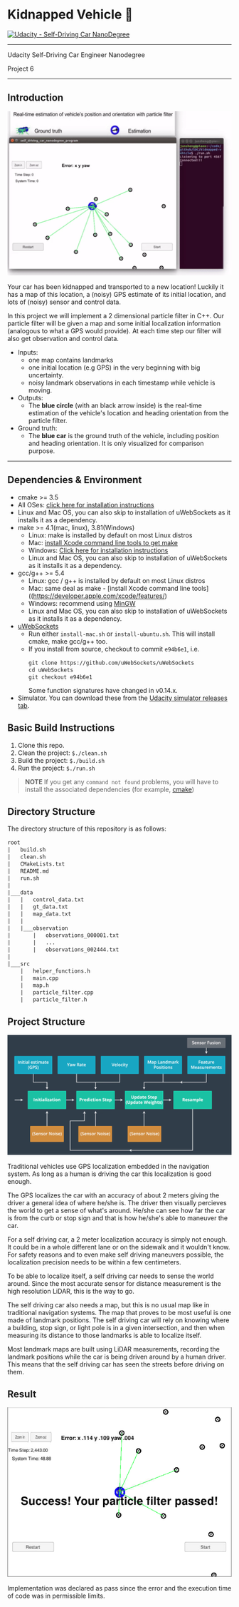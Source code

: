 # Kidnapped Vehicle :car: 
[![Udacity - Self-Driving Car NanoDegree](https://s3.amazonaws.com/udacity-sdc/github/shield-carnd.svg)](http://www.udacity.com/drive)

---

Udacity Self-Driving Car Engineer Nanodegree

Project 6

---

## Introduction

![Result](https://github.com/Ansheel9/Kidnapped-Vehicle/blob/master/extra/working.gif)

Your car has been kidnapped and transported to a new location! Luckily it has a map of this location, a (noisy) GPS estimate of its initial location, and lots of (noisy) sensor and control data.

In this project we will implement a 2 dimensional particle filter in C++. Our particle filter will be given a map and some initial localization information (analogous to what a GPS would provide). At each time step our filter will also get observation and control data.

* Inputs:
    * one map contains landmarks
    * one initial location (e.g GPS) in the very beginning with big uncertainty.
    * noisy landmark observations in each timestamp while vehicle is moving.
* Outputs: 
    * The **blue circle** (with an black arrow inside) is the real-time estimation of the vehicle's location 
      and heading orientation from the particle filter.
* Ground truth: 
    * The **blue car** is the ground truth of the vehicle, including position and heading orientation. 
    It is only visualized for comparison purpose.
---

## Dependencies & Environment

* cmake >= 3.5
 * All OSes: [click here for installation instructions](https://cmake.org/install/)
 * Linux and Mac OS, you can also skip to installation of uWebSockets as it installs it as a dependency.
* make >= 4.1(mac, linux), 3.81(Windows)
  * Linux: make is installed by default on most Linux distros
  * Mac: [install Xcode command line tools to get make](https://developer.apple.com/xcode/features/)
  * Windows: [Click here for installation instructions](http://gnuwin32.sourceforge.net/packages/make.htm)
  * Linux and Mac OS, you can also skip to installation of uWebSockets as it installs it as a dependency.
* gcc/g++ >= 5.4
  * Linux: gcc / g++ is installed by default on most Linux distros
  * Mac: same deal as make - [install Xcode command line tools]((https://developer.apple.com/xcode/features/)
  * Windows: recommend using [MinGW](http://www.mingw.org/)
  * Linux and Mac OS, you can also skip to installation of uWebSockets as it installs it as a dependency.
* [uWebSockets](https://github.com/uWebSockets/uWebSockets)
  * Run either `install-mac.sh` or `install-ubuntu.sh`. This will install cmake, make gcc/g++ too.
  * If you install from source, checkout to commit `e94b6e1`, i.e.
    ```
    git clone https://github.com/uWebSockets/uWebSockets 
    cd uWebSockets
    git checkout e94b6e1
    ```
    Some function signatures have changed in v0.14.x.
* Simulator. You can download these from the [Udacity simulator releases tab](https://github.com/udacity/self-driving-car-sim/releases).  

## Basic Build Instructions

1. Clone this repo.
2. Clean the project: `$./clean.sh`
3. Build the project: `$./build.sh` 
4. Run the project: `$./run.sh`

> **NOTE**
> If you get any `command not found` problems, you will have to install the associated dependencies (for example, [cmake](https://cmake.org/install/))

## Directory Structure

The directory structure of this repository is as follows:

```
root
|   build.sh
|   clean.sh
|   CMakeLists.txt
|   README.md
|   run.sh
|
|___data
|   |   control_data.txt
|   |   gt_data.txt
|   |   map_data.txt
|   |
|   |___observation
|       |   observations_000001.txt
|       |   ... 
|       |   observations_002444.txt
|   
|___src
    |   helper_functions.h
    |   main.cpp
    |   map.h
    |   particle_filter.cpp
    |   particle_filter.h
```
## Project Structure

![Structure](https://github.com/Ansheel9/Kidnapped-Vehicle/blob/master/extra/projstruct.png)

Traditional vehicles use GPS localization embedded in the navigation system. As long as a human is driving the car this localization is good enough.

The GPS localizes the car with an accuracy of about 2 meters giving the driver a general idea of where he/she is. The driver then visually percieves the world to get a sense of what's around. He/she can see how far the car is from the curb or stop sign and that is how he/she's able to maneuver the car.

For a self driving car, a 2 meter localization accuracy is simply not enough. It could be in a whole different lane or on the sidewalk and it wouldn't know. For safety reasons and to even make self driving maneuvers possible, the localization precision needs to be within a few centimeters.

To be able to localize itself, a self driving car needs to sense the world around. Since the most accurate sensor for distance measurement is the high resolution LiDAR, this is the way to go.

The self driving car also needs a map, but this is no usual map like in traditional navigation systems. The map that proves to be most useful is one made of landmark positions. The self driving car will rely on knowing where a building, stop sign, or light pole is in a given intersection, and then when measuring its distance to those landmarks is able to localize itself.

Most landmark maps are built using LiDAR measurements, recording the landmark positions while the car is being driven around by a human driver. This means that the self driving car has seen the streets before driving on them.

## Result

![training_img](https://github.com/Ansheel9/Kidnapped-Vehicle/blob/master/extra/Kidnapped_Result.png)

Implementation was declared as pass since the error and the execution time of code was in permissible limits.
